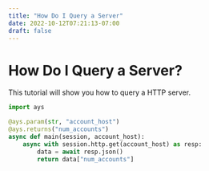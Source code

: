 ```yaml
---
title: "How Do I Query a Server"
date: 2022-10-12T07:21:13-07:00
draft: false
---
```


# How Do I Query a Server?

This tutorial will show you how to query a HTTP server.

```python
import ays

@ays.param(str, "account_host")
@ays.returns("num_accounts")
async def main(session, account_host):
    async with session.http.get(account_host) as resp:
        data = await resp.json()
        return data["num_accounts"]
```
